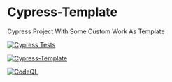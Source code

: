 # Cypress-Template
Cypress Project With Some Custom Work As Template

[![Cypress Tests](https://github.com/mohamedmoheyeldin/Cypress-Template/actions/workflows/cypress_tests.yml/badge.svg)](https://github.com/mohamedmoheyeldin/Cypress-Template/actions/workflows/cypress_tests.yml)

[![Cypress-Template](https://img.shields.io/endpoint?url=https://cloud.cypress.io/badge/simple/9ztpvz&style=flat&logo=cypress)](https://cloud.cypress.io/projects/9ztpvz/runs)

[![CodeQL](https://github.com/mohamedmoheyeldin/Cypress-Template/actions/workflows/codeql.yml/badge.svg?event=status)](https://github.com/mohamedmoheyeldin/Cypress-Template/actions/workflows/codeql.yml)

